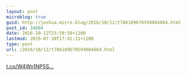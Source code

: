 ```yaml
---
layout: post
microblog: true
guid: http://joshua.micro.blog/2016/10/12/t786189670594084864.html
post_id: 34804
date: 2016-10-12T23:59:58+1100
lastmod: 2019-07-30T17:41:21+1100
type: post
url: /2016/10/12/t786189670594084864.html
---
```

[t.co/W4Wn1NP5S...](https://t.co/W4Wn1NP5Su)
